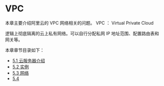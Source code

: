 # VPC 
本章主要介绍阿里云的 VPC 网络相关的问题。
VPC ： Virtual Private Cloud

逻辑上彻底隔离的云上私有网络。可以自行分配私网 IP 地址范围、配置路由表和网关等。


本章章节目录如下：

* [5.1 云服务器介绍](chapter05-vpc/1.1-ecs-introduction.md)
* [5.2 实例](chapter05-vpc/1.2-instance.md)
* [5.3 网络](chapter05-vpc/1.3-network.md)
* [5.4 ](chapter05-vpc/1.4-)